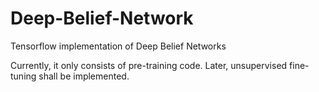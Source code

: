 # Deep-Belief-Network
Tensorflow implementation of Deep Belief Networks

Currently, it only consists of pre-training code. Later, unsupervised fine-tuning shall be implemented.
